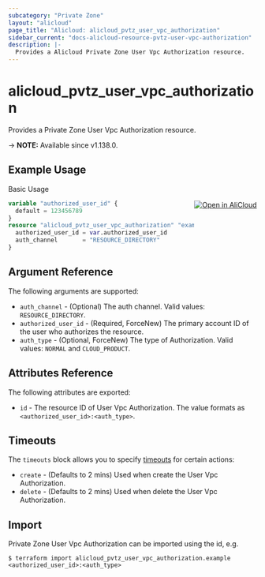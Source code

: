 ```yaml
---
subcategory: "Private Zone"
layout: "alicloud"
page_title: "Alicloud: alicloud_pvtz_user_vpc_authorization"
sidebar_current: "docs-alicloud-resource-pvtz-user-vpc-authorization"
description: |-
  Provides a Alicloud Private Zone User Vpc Authorization resource.
---
```


# alicloud_pvtz_user_vpc_authorization

Provides a Private Zone User Vpc Authorization resource.

-> **NOTE:** Available since v1.138.0.

## Example Usage
<div class="oics-button" style="float: right;margin: 0 0 -40px 0;">
  <a href="https://api.aliyun.com/api-tools/terraform?resource=alicloud_pvtz_user_vpc_authorization&exampleId=6944948e-7ede-d082-3de8-c2510d1e784483cb5417&activeTab=example&spm=docs.r.pvtz_user_vpc_authorization.0.6944948e7e" target="_blank">
    <img alt="Open in AliCloud" src="https://img.alicdn.com/imgextra/i1/O1CN01hjjqXv1uYUlY56FyX_!!6000000006049-55-tps-254-36.svg" style="max-height: 44px; margin: 32px auto; max-width: 100%;">
  </a>
</div>

Basic Usage

```terraform
variable "authorized_user_id" {
  default = 123456789
}
resource "alicloud_pvtz_user_vpc_authorization" "example" {
  authorized_user_id = var.authorized_user_id
  auth_channel       = "RESOURCE_DIRECTORY"
}
```

## Argument Reference

The following arguments are supported:

* `auth_channel` - (Optional) The auth channel. Valid values: `RESOURCE_DIRECTORY`.
* `authorized_user_id` - (Required, ForceNew) The primary account ID of the user who authorizes the resource.
* `auth_type` - (Optional, ForceNew) The type of Authorization. Valid values: `NORMAL` and `CLOUD_PRODUCT`.

## Attributes Reference

The following attributes are exported:

* `id` - The resource ID of User Vpc Authorization. The value formats as `<authorized_user_id>:<auth_type>`.

## Timeouts

The `timeouts` block allows you to specify [timeouts](https://www.terraform.io/docs/configuration-0-11/resources.html#timeouts) for certain actions:

* `create` - (Defaults to 2 mins) Used when create the User Vpc Authorization.
* `delete` - (Defaults to 2 mins) Used when delete the User Vpc Authorization.

## Import

Private Zone User Vpc Authorization can be imported using the id, e.g.

```shell
$ terraform import alicloud_pvtz_user_vpc_authorization.example <authorized_user_id>:<auth_type>
```
